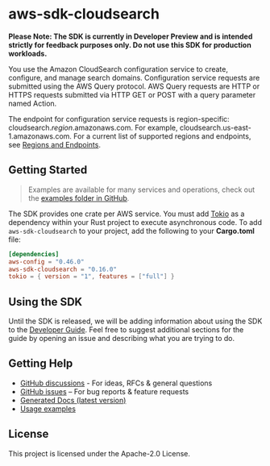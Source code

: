 # aws-sdk-cloudsearch

**Please Note: The SDK is currently in Developer Preview and is intended strictly for
feedback purposes only. Do not use this SDK for production workloads.**

You use the Amazon CloudSearch configuration service to create, configure, and manage search domains. Configuration service requests are submitted using the AWS Query protocol. AWS Query requests are HTTP or HTTPS requests submitted via HTTP GET or POST with a query parameter named Action.

The endpoint for configuration service requests is region-specific: cloudsearch._region_.amazonaws.com. For example, cloudsearch.us-east-1.amazonaws.com. For a current list of supported regions and endpoints, see [Regions and Endpoints](http://docs.aws.amazon.com/general/latest/gr/rande.html#cloudsearch_region).

## Getting Started

> Examples are available for many services and operations, check out the
> [examples folder in GitHub](https://github.com/awslabs/aws-sdk-rust/tree/main/examples).

The SDK provides one crate per AWS service. You must add [Tokio](https://crates.io/crates/tokio)
as a dependency within your Rust project to execute asynchronous code. To add `aws-sdk-cloudsearch` to
your project, add the following to your **Cargo.toml** file:

```toml
[dependencies]
aws-config = "0.46.0"
aws-sdk-cloudsearch = "0.16.0"
tokio = { version = "1", features = ["full"] }
```

## Using the SDK

Until the SDK is released, we will be adding information about using the SDK to the
[Developer Guide](https://docs.aws.amazon.com/sdk-for-rust/latest/dg/welcome.html). Feel free to suggest
additional sections for the guide by opening an issue and describing what you are trying to do.

## Getting Help

* [GitHub discussions](https://github.com/awslabs/aws-sdk-rust/discussions) - For ideas, RFCs & general questions
* [GitHub issues](https://github.com/awslabs/aws-sdk-rust/issues/new/choose) – For bug reports & feature requests
* [Generated Docs (latest version)](https://awslabs.github.io/aws-sdk-rust/)
* [Usage examples](https://github.com/awslabs/aws-sdk-rust/tree/main/examples)

## License

This project is licensed under the Apache-2.0 License.

